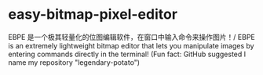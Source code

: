 # easy-bitmap-pixel-editor
EBPE 是一个极其轻量化的位图编辑软件，在窗口中输入命令来操作图片！/ EBPE is an extremely lightweight bitmap editor that lets you manipulate images by entering commands directly in the terminal! (Fun fact: GitHub suggested I name my repository "legendary-potato")
